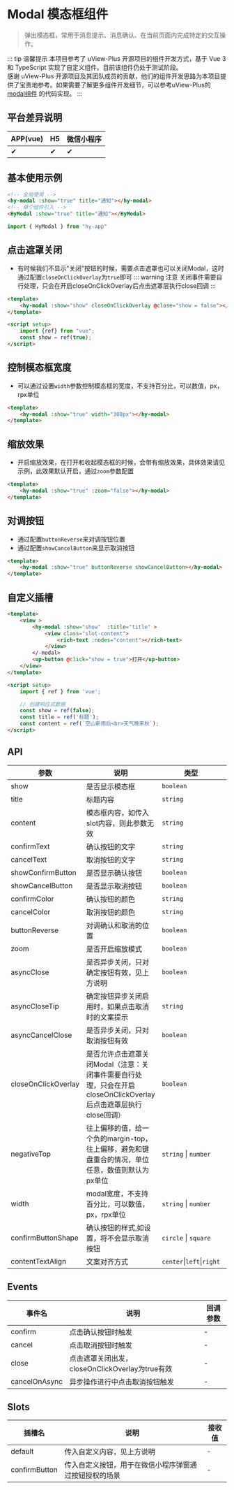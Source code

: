 # Modal 模态框组件
> 弹出模态框，常用于消息提示、消息确认、在当前页面内完成特定的交互操作。

::: tip 温馨提示
本项目参考了 uView-Plus 开源项目的组件开发方式，基于 Vue 3 和 TypeScript 实现了自定义组件。目前该组件仍处于测试阶段。<br>
感谢 uView-Plus 开源项目及其团队成员的贡献，他们的组件开发思路为本项目提供了宝贵地参考。如果需要了解更多组件开发细节，可以参考uView-Plus的 [modal组件](https://uiadmin.net/uview-plus/components/modal.html) 的代码实现。
:::

## 平台差异说明

| APP(vue) | H5 | 微信小程序 |
|-----|----|-------|
| ✔   | ✔  | ✔     |

## 基本使用示例

```html
<!-- 全局使用 -->
<hy-modal :show="true" title="通知"></hy-modal>
<!-- 单个组件引入 -->
<HyModal :show="true" title="通知"></HyModal>
```
```ts
import { HyModal } from "hy-app"
```

## 点击遮罩关闭
- 有时候我们不显示"关闭"按钮的时候，需要点击遮罩也可以关闭Modal，这时通过配置`closeOnClickOverlay`为`true`即可
::: warning 注意
关闭事件需要自行处理，只会在开启closeOnClickOverlay后点击遮罩层执行close回调
:::
```html
<template>
    <hy-modal :show="show" closeOnClickOverlay @close="show = false"></hy-modal>
</template>

<script setup>
    import {ref} from "vue";
    const show = ref(true);
</script>
```

## 控制模态框宽度
- 可以通过设置`width`参数控制模态框的宽度，不支持百分比，可以数值，px，rpx单位
```html
<template>
    <hy-modal :show="true" width="300px"></hy-modal>
</template>
```

## 缩放效果
- 开启缩放效果，在打开和收起模态框的时候，会带有缩放效果，具体效果请见示例，此效果默认开启，通过`zoom`参数配置
```html
<template>
    <hy-modal :show="true" :zoom="false"></hy-modal>
</template>
```

## 对调按钮
- 通过配置`buttonReverse`来对调按钮位置
- 通过配置`showCancelButton`来显示取消按钮
```html
<template>
    <hy-modal :show="true" buttonReverse showCancelButton></hy-modal>
</template>
```

## 自定义插槽

```html
<template>
    <view >
        <hy-modal :show="show"  :title="title" >
            <view class="slot-content">
                <rich-text :nodes="content"></rich-text>
            </view>
        </-modal>
        <up-button @click="show = true">打开</up-button>
    </view>
</template>

<script setup>
    import { ref } from 'vue';

    // 创建响应式数据  
    const show = ref(false);
    const title = ref('标题');
    const content = ref(`空山新雨后<br>天气晚来秋`);
</script>
```

## API

| 参数                  | 说明                                                                     | 类型                        | 默认值                 |
|---------------------|------------------------------------------------------------------------|---------------------------|---------------------|
| show                | 是否显示模态框                                                                | `boolean`                 | false               |
| title               | 标题内容	                                                                  | `string`                  | -                   |
| content             | 模态框内容，如传入slot内容，则此参数无效                                                 | `string`                  | -                   |
| confirmText         | 确认按钮的文字                                                                | `string`                  | 确认                  |
| cancelText          | 取消按钮的文字                                                                | `string`                  | 取消                  |
| showConfirmButton   | 是否显示确认按钮                                                               | `boolean`                 | true                |
| showCancelButton    | 是否显示取消按钮                                                               | `boolean`                 | false               |
| confirmColor        | 确认按钮的颜色                                                                | `string`                  | ColorConfig.primary |
| cancelColor         | 取消按钮的颜色                                                                | `string`                  | #606266             |
| buttonReverse       | 对调确认和取消的位置                                                             | `boolean`                 | false               |
| zoom                | 是否开启缩放模式                                                               | `boolean`                 | true                |
| asyncClose          | 是否异步关闭，只对确定按钮有效，见上方说明                                                  | `boolean`                 | false               |
| asyncCloseTip       | 确定按钮异步关闭启用时，如果点击取消时的文案提示                                               | `string`                  | -                   |
| asyncCancelClose    | 是否异步关闭，只对取消按钮有效                                                        | `boolean`                 | false               |
| closeOnClickOverlay | 是否允许点击遮罩关闭Modal（注意：关闭事件需要自行处理，只会在开启closeOnClickOverlay后点击遮罩层执行close回调） | `boolean`                 | false               |
| negativeTop         | 往上偏移的值，给一个负的margin-top，往上偏移，避免和键盘重合的情况，单位任意，数值则默认为px单位                 | `string` \| `number`      | 0                   |
| width               | modal宽度，不支持百分比，可以数值，px，rpx单位                                           | `string` \| `number`      | 650rpx              |
| confirmButtonShape  | 确认按钮的样式,如设置，将不会显示取消按钮                                                  | `circle` \| `square`      | -                   |
| contentTextAlign    | 文案对齐方式                                                                 | `center`\|`left`\|`right` | left                |

## Events

| 事件名           | 说明                                  | 回调参数 |
|---------------|-------------------------------------|------|
| confirm       | 点击确认按钮时触发                           | -    |
| cancel        | 点击取消按钮时触发                           | -    |
| close         | 点击遮罩关闭出发，closeOnClickOverlay为true有效 | -    |
| cancelOnAsync | 异步操作进行中点击取消按钮触发                     | -    |

## Slots

| 插槽名           | 说明                          | 接收值 |
|---------------|-----------------------------|-----|
| default       | 传入自定义内容，见上方说明               | -   |
| confirmButton | 传入自定义按钮，用于在微信小程序弹窗通过按钮授权的场景 | -   |

<demo-model url="pages/components/modal/modal"></demo-model>